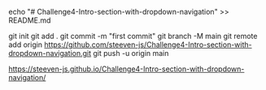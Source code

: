 echo "# Challenge4-Intro-section-with-dropdown-navigation" >> README.md

git init
git add .
git commit -m "first commit"
git branch -M main
git remote add origin https://github.com/steeven-js/Challenge4-Intro-section-with-dropdown-navigation.git
git push -u origin main



https://steeven-js.github.io/Challenge4-Intro-section-with-dropdown-navigation/